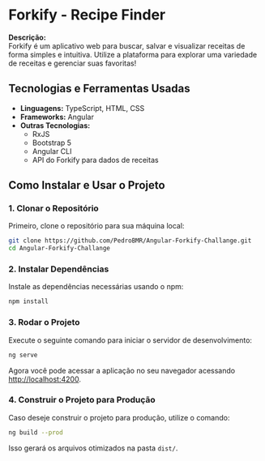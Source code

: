 
# Forkify - Recipe Finder

**Descrição:**  
Forkify é um aplicativo web para buscar, salvar e visualizar receitas de forma simples e intuitiva. Utilize a plataforma para explorar uma variedade de receitas e gerenciar suas favoritas!

## Tecnologias e Ferramentas Usadas
- **Linguagens:** TypeScript, HTML, CSS
- **Frameworks:** Angular
- **Outras Tecnologias:** 
  - RxJS
  - Bootstrap 5
  - Angular CLI
  - API do Forkify para dados de receitas

## Como Instalar e Usar o Projeto

### 1. Clonar o Repositório
Primeiro, clone o repositório para sua máquina local:

```bash
git clone https://github.com/PedroBMR/Angular-Forkify-Challange.git
cd Angular-Forkify-Challange
```

### 2. Instalar Dependências
Instale as dependências necessárias usando o npm:

```bash
npm install
```

### 3. Rodar o Projeto
Execute o seguinte comando para iniciar o servidor de desenvolvimento:

```bash
ng serve
```

Agora você pode acessar a aplicação no seu navegador acessando [http://localhost:4200](http://localhost:4200).

### 4. Construir o Projeto para Produção
Caso deseje construir o projeto para produção, utilize o comando:

```bash
ng build --prod
```

Isso gerará os arquivos otimizados na pasta `dist/`.
